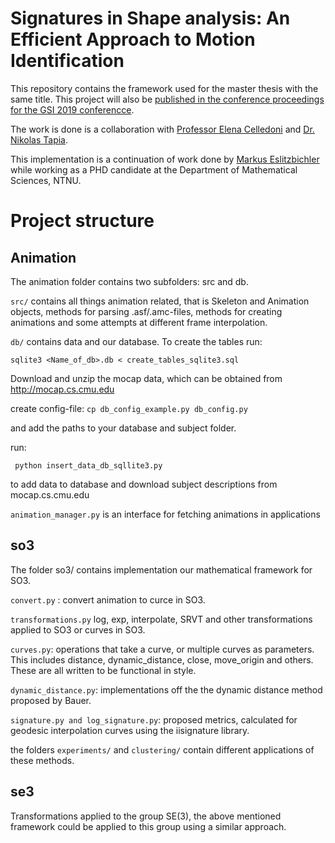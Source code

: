 # Signatures in Shape analysis: An Efficient Approach to Motion Identification

This repository contains the framework used for the master thesis with the same
title. This project will also be [published in the conference
proceedings for the GSI 2019 conferencce](https://arxiv.org/abs/1906.06406).

The work is done is a collaboration with
[Professor Elena Celledoni](https://www.ntnu.edu/employees/elena.celledoni)
 and 
[Dr. Nikolas Tapia](http://www.wias-berlin.de/people/tapia/).


This implementation is a continuation of work done by 
[Markus Eslitzbichler](https://www.researchgate.net/scientific-contributions/2048343863_Markus_Eslitzbichler)
while working as a PHD candidate at the Department of Mathematical Sciences, NTNU. 

# Project structure

## Animation

The animation folder contains two subfolders: src and db. 

```src/``` contains all things animation related, that is Skeleton and Animation objects,
methods for parsing .asf/.amc-files, methods for creating animations and some
attempts at different frame interpolation.

```db/``` contains data and our database. To create the tables run:

```sqlite3 <Name_of_db>.db < create_tables_sqlite3.sql```


Download and unzip the mocap data, which can be obtained from http://mocap.cs.cmu.edu


create config-file: ```cp db_config_example.py db_config.py```

and add the paths to your database and subject folder.

run:

``` python insert_data_db_sqllite3.py```

to add data to database and download subject descriptions from mocap.cs.cmu.edu

```animation_manager.py``` is an interface for fetching animations in
applications

## so3

The folder so3/ contains implementation our mathematical framework for SO3.

```convert.py``` : convert animation to curce in SO3.

```transformations.py``` log, exp, interpolate, SRVT and other transformations
applied to SO3 or curves in SO3.

```curves.py```: operations that take a curve, or multiple curves as
parameters. This includes distance, dynamic_distance, close, move_origin and
others. These are all written to be functional in style.

```dynamic_distance.py```: implementations off the the dynamic distance method
proposed by Bauer.

```signature.py and log_signature.py```: proposed metrics, calculated for
geodesic interpolation curves using the iisignature library.


the folders ```experiments/``` and ```clustering/``` contain different
applications of these methods.  

## se3

Transformations applied to the group SE(3), the above mentioned framework could
be applied to this group using a similar approach.

